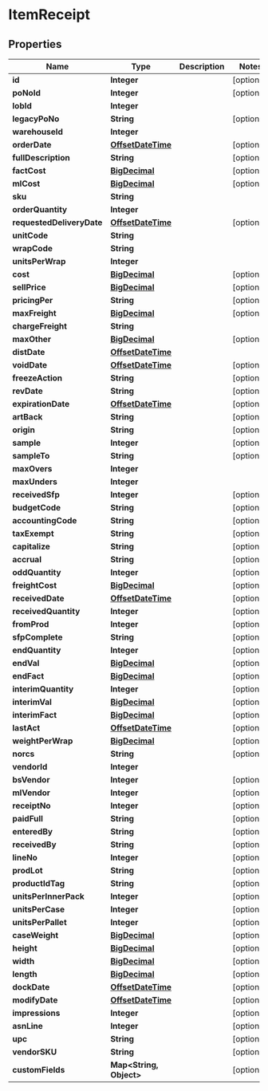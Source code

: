 
# ItemReceipt

## Properties
Name | Type | Description | Notes
------------ | ------------- | ------------- | -------------
**id** | **Integer** |  |  [optional]
**poNoId** | **Integer** |  |  [optional]
**lobId** | **Integer** |  | 
**legacyPoNo** | **String** |  |  [optional]
**warehouseId** | **Integer** |  | 
**orderDate** | [**OffsetDateTime**](OffsetDateTime.md) |  |  [optional]
**fullDescription** | **String** |  |  [optional]
**factCost** | [**BigDecimal**](BigDecimal.md) |  |  [optional]
**mlCost** | [**BigDecimal**](BigDecimal.md) |  |  [optional]
**sku** | **String** |  | 
**orderQuantity** | **Integer** |  | 
**requestedDeliveryDate** | [**OffsetDateTime**](OffsetDateTime.md) |  |  [optional]
**unitCode** | **String** |  | 
**wrapCode** | **String** |  | 
**unitsPerWrap** | **Integer** |  | 
**cost** | [**BigDecimal**](BigDecimal.md) |  |  [optional]
**sellPrice** | [**BigDecimal**](BigDecimal.md) |  |  [optional]
**pricingPer** | **String** |  |  [optional]
**maxFreight** | [**BigDecimal**](BigDecimal.md) |  |  [optional]
**chargeFreight** | **String** |  | 
**maxOther** | [**BigDecimal**](BigDecimal.md) |  |  [optional]
**distDate** | [**OffsetDateTime**](OffsetDateTime.md) |  | 
**voidDate** | [**OffsetDateTime**](OffsetDateTime.md) |  |  [optional]
**freezeAction** | **String** |  |  [optional]
**revDate** | **String** |  |  [optional]
**expirationDate** | [**OffsetDateTime**](OffsetDateTime.md) |  |  [optional]
**artBack** | **String** |  |  [optional]
**origin** | **String** |  |  [optional]
**sample** | **Integer** |  |  [optional]
**sampleTo** | **String** |  |  [optional]
**maxOvers** | **Integer** |  | 
**maxUnders** | **Integer** |  | 
**receivedSfp** | **Integer** |  |  [optional]
**budgetCode** | **String** |  |  [optional]
**accountingCode** | **String** |  |  [optional]
**taxExempt** | **String** |  |  [optional]
**capitalize** | **String** |  |  [optional]
**accrual** | **String** |  |  [optional]
**oddQuantity** | **Integer** |  |  [optional]
**freightCost** | [**BigDecimal**](BigDecimal.md) |  |  [optional]
**receivedDate** | [**OffsetDateTime**](OffsetDateTime.md) |  |  [optional]
**receivedQuantity** | **Integer** |  |  [optional]
**fromProd** | **Integer** |  |  [optional]
**sfpComplete** | **String** |  |  [optional]
**endQuantity** | **Integer** |  |  [optional]
**endVal** | [**BigDecimal**](BigDecimal.md) |  |  [optional]
**endFact** | [**BigDecimal**](BigDecimal.md) |  |  [optional]
**interimQuantity** | **Integer** |  |  [optional]
**interimVal** | [**BigDecimal**](BigDecimal.md) |  |  [optional]
**interimFact** | [**BigDecimal**](BigDecimal.md) |  |  [optional]
**lastAct** | [**OffsetDateTime**](OffsetDateTime.md) |  |  [optional]
**weightPerWrap** | [**BigDecimal**](BigDecimal.md) |  |  [optional]
**norcs** | **String** |  |  [optional]
**vendorId** | **Integer** |  | 
**bsVendor** | **Integer** |  |  [optional]
**mlVendor** | **Integer** |  |  [optional]
**receiptNo** | **Integer** |  |  [optional]
**paidFull** | **String** |  |  [optional]
**enteredBy** | **String** |  |  [optional]
**receivedBy** | **String** |  |  [optional]
**lineNo** | **Integer** |  |  [optional]
**prodLot** | **String** |  |  [optional]
**productIdTag** | **String** |  |  [optional]
**unitsPerInnerPack** | **Integer** |  |  [optional]
**unitsPerCase** | **Integer** |  |  [optional]
**unitsPerPallet** | **Integer** |  |  [optional]
**caseWeight** | [**BigDecimal**](BigDecimal.md) |  |  [optional]
**height** | [**BigDecimal**](BigDecimal.md) |  |  [optional]
**width** | [**BigDecimal**](BigDecimal.md) |  |  [optional]
**length** | [**BigDecimal**](BigDecimal.md) |  |  [optional]
**dockDate** | [**OffsetDateTime**](OffsetDateTime.md) |  |  [optional]
**modifyDate** | [**OffsetDateTime**](OffsetDateTime.md) |  |  [optional]
**impressions** | **Integer** |  |  [optional]
**asnLine** | **Integer** |  |  [optional]
**upc** | **String** |  |  [optional]
**vendorSKU** | **String** |  |  [optional]
**customFields** | **Map&lt;String, Object&gt;** |  |  [optional]



